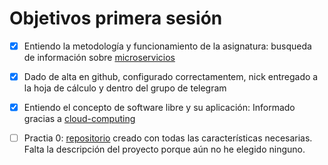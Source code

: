 Objetivos primera sesión
============================

- [x] Entiendo la metodología y funcionamiento de la asignatura: busqueda de información sobre [microservicios](http://www.javiergarzas.com/2015/06/microservicios.html)
- [x] Dado de alta en github, configurado correctamentem, nick entregado a la hoja de cálculo y dentro del grupo de telegram 
- [x] Entiendo el concepto de software libre y su aplicación: Informado gracias a [cloud-computing](https://jj.github.io/cloud-computing/)
- [ ] Practia 0: [repositorio](https://github.com/joseviro/proyecto) creado con todas las características necesarias. Falta la descripción del proyecto porque aún no he elegido ninguno.

